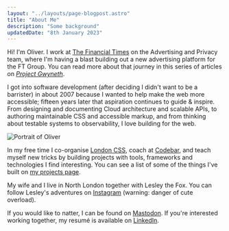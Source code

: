 ```yaml
---
layout: "../layouts/page-blogpost.astro"
title: "About Me"
description: "Some background"
updatedDate: "8th January 2023"
---
```


Hi! I'm Oliver. I work at [The Financial Times](https://ft.com) on the Advertising and Privacy team, where I'm having a blast building out a new advertising platform for the FT Group. You can read more about that journey in this series of articles on [_Project Gwyneth_](/articles/project-gwyneth).

I got into software development (after deciding I didn't want to be a barrister) in about 2007 because I wanted to help make the web more accessible; fifteen years later that aspiration continues to guide & inspire. From designing and documenting Cloud architecture and scalable APIs, to authoring maintainable CSS and accessible markup, and from thinking about testable systems to observability, I love building for the web.

![Portrait of Oliver](/portrait.avif)

In my free time I co-organise [London CSS](https://londoncss.dev), coach at [Codebar](https://codebar.io), and teach myself new tricks by building projects with tools, frameworks and technologies I find interesting. You can see a list of some of the things I've built on [my projects page](/projects).

My wife and I live in North London together with Lesley the Fox. You can follow Lesley's adventures on [Instagram](https://instagram.com/harringayfoxfam) (warning: danger of cute overload).

If you would like to natter, I can be found on [Mastodon](https://toot.cafe/oliverturner). If you're interested working together, my resumé is available on [LinkedIn](https://www.linkedin.com/in/oliver-turner-68846313/).
